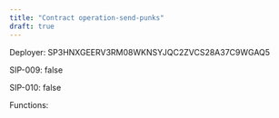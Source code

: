 ```yaml
---
title: "Contract operation-send-punks"
draft: true
---
```

Deployer: SP3HNXGEERV3RM08WKNSYJQC2ZVCS28A37C9WGAQ5

SIP-009: false

SIP-010: false

Functions:

